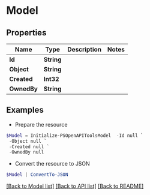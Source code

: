 # Model
## Properties

Name | Type | Description | Notes
------------ | ------------- | ------------- | -------------
**Id** | **String** |  | 
**Object** | **String** |  | 
**Created** | **Int32** |  | 
**OwnedBy** | **String** |  | 

## Examples

- Prepare the resource
```powershell
$Model = Initialize-PSOpenAPIToolsModel  -Id null `
 -Object null `
 -Created null `
 -OwnedBy null
```

- Convert the resource to JSON
```powershell
$Model | ConvertTo-JSON
```

[[Back to Model list]](../README.md#documentation-for-models) [[Back to API list]](../README.md#documentation-for-api-endpoints) [[Back to README]](../README.md)

